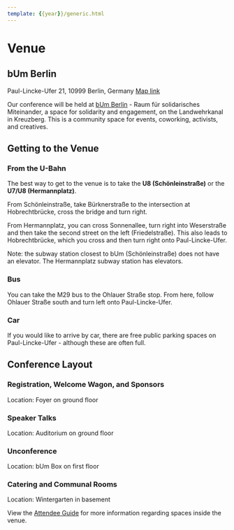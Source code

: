 ```yaml
---
template: {{year}}/generic.html
---
```


# Venue

## bUm Berlin
Paul-Lincke-Ufer 21, 10999 Berlin, Germany
[Map link](https://www.google.com/maps/place/bUm+-+Raum+f%C3%BCr+solidarisches+Miteinander/@52.4937094,13.4270626,17z/data=!3m2!4b1!5s0x47a84fb459055813:0x3cad2ecfcf84e633!4m6!3m5!1s0x47a84fd9cf3e7c43:0x538772e39fff3a0e!8m2!3d52.4937094!4d13.4296375!16s%2Fg%2F11h91cct20?entry=ttu&g_ep=EgoyMDI1MDgyNS4wIKXMDSoASAFQAw%3D%3D)

Our conference will be held at [bUm Berlin](https://www.bum.berlin/) - Raum für solidarisches Miteinander, a space for solidarity and engagement, on the Landwehrkanal in Kreuzberg. This is a community space for events, coworking, activists, and creatives. 

## Getting to the Venue

### From the U-Bahn

The best way to get to the venue is to take the **U8 (Schönleinstraße)** or the **U7/U8 (Hermannplatz)**. 

From Schönleinstraße, take Bürknerstraße to the intersection at Hobrechtbrücke, cross the bridge and turn right. 

From Hermannplatz, you can cross Sonnenallee, turn right into Weserstraße and then take the second street on the left (Friedelstraße). This also leads to Hobrechtbrücke, which you cross and then turn right onto Paul-Lincke-Ufer. 

Note: the subway station closest to bUm (Schönleinstraße) does not have an elevator. The Hermannplatz subway station has elevators. 

### Bus

You can take the M29 bus to the Ohlauer Straße stop. From here, follow Ohlauer Straße south and turn left onto Paul-Lincke-Ufer.

### Car

If you would like to arrive by car, there are free public parking spaces on Paul-Lincke-Ufer - although these are often full. 

## Conference Layout


### Registration, Welcome Wagon, and Sponsors

Location: Foyer on ground floor

### Speaker Talks

Location: Auditorium on ground floor

### Unconference
Location: bUm Box on first floor

### Catering and Communal Rooms

Location: Wintergarten in basement

View the [Attendee Guide](/conf/{{shortcode}}/{{year}}/attendee-guide/) for more information regarding spaces inside the venue. 

